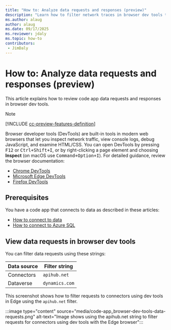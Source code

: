 ```yaml
---
title: "How to: Analyze data requests and responses (preview)"
description: "Learn how to filter network traces in browser dev tools to analyze code app data requests and responses with Power Apps code apps."
ms.author: alaug
author: alaug
ms.date: 09/17/2025
ms.reviewer: jdaly
ms.topic: how-to
contributors:
 - JimDaly
---
```

# How to: Analyze data requests and responses (preview)

This article explains how to review code app data requests and responses in browser dev tools.

> [!NOTE]
> [!INCLUDE [cc-preview-features-definition](../../../includes/cc-preview-features-definition.md)]

Browser developer tools (DevTools) are built-in tools in modern web browsers that let you inspect network traffic, view console logs, debug JavaScript, and examine HTML/CSS. You can open DevTools by pressing <kbd>F12</kbd> or <kbd>Ctrl+Shift+I</kbd>, or by right-clicking a page element and choosing **Inspect** (on macOS use <kbd>Command+Option+I</kbd>). For detailed guidance, review the browser documentation:

- [Chrome DevTools](https://developer.chrome.com/docs/devtools/)
- [Microsoft Edge DevTools](/microsoft-edge/devtools-guide-chromium/)
- [Firefox DevTools](https://developer.mozilla.org/docs/Tools)

## Prerequisites

You have a code app that connects to data as described in these articles:

- [How to connect to data](connect-to-data.md)
- [How to connect to Azure SQL](connect-to-azure-sql.md)

## View data requests in browser dev tools

You can filter data requests using these strings:

|Data source  |Filter string  |
|---------|---------|
|Connectors|`apihub.net`|
|Dataverse|`dynamics.com`|

This screenshot shows how to filter requests to connectors using dev tools in Edge using the `apihub.net` filter.

:::image type="content" source="media/code-app_browser-dev-tools-data-requests.png" alt-text="Image shows using the apihub.net string to filter requests for connectors using dev tools with the Edge browser":::
